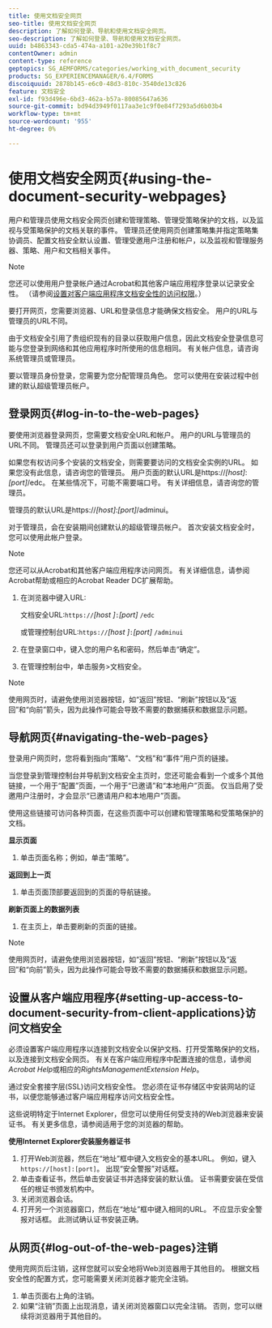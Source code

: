 ```yaml
---
title: 使用文档安全网页
seo-title: 使用文档安全网页
description: 了解如何登录、导航和使用文档安全网页。
seo-description: 了解如何登录、导航和使用文档安全网页。
uuid: b4863343-cda5-474a-a101-a20e39b1f8c7
contentOwner: admin
content-type: reference
geptopics: SG_AEMFORMS/categories/working_with_document_security
products: SG_EXPERIENCEMANAGER/6.4/FORMS
discoiquuid: 2878b145-e6c0-48d3-810c-3540de13c826
feature: 文档安全
exl-id: f93d496e-6bd3-462a-b57a-80085647a636
source-git-commit: bd94d3949f0117aa3e1c9f0e84f7293a5d6b03b4
workflow-type: tm+mt
source-wordcount: '955'
ht-degree: 0%

---
```


# 使用文档安全网页{#using-the-document-security-webpages}

用户和管理员使用文档安全网页创建和管理策略、管理受策略保护的文档，以及监视与受策略保护的文档关联的事件。 管理员还使用网页创建策略集并指定策略集协调员、配置文档安全默认设置、管理受邀用户注册和帐户，以及监视和管理服务器、策略、用户和文档相关事件。

>[!NOTE]
>
>您还可以使用用户登录帐户通过Acrobat和其他客户端应用程序登录以记录安全性。 （请参阅[设置对客户端应用程序文档安全性的访问权限](using-document-security-web-pages.md#setting-up-access-to-document-security-from-client-applications)。）

要打开网页，您需要浏览器、URL和登录信息才能确保文档安全。 用户的URL与管理员的URL不同。

由于文档安全引用了贵组织现有的目录以获取用户信息，因此文档安全登录信息可能与您登录到网络和其他应用程序时所使用的信息相同。 有关帐户信息，请咨询系统管理员或管理员。

要以管理员身份登录，您需要为您分配管理员角色。 您可以使用在安装过程中创建的默认超级管理员帐户。

## 登录网页{#log-in-to-the-web-pages}

要使用浏览器登录网页，您需要文档安全URL和帐户。 用户的URL与管理员的URL不同。 管理员还可以登录到用户页面以创建策略。

如果您有权访问多个安装的文档安全，则需要要访问的文档安全实例的URL。 如果您没有此信息，请咨询您的管理员。 用户页面的默认URL是https://*[host]*:*[port]*/edc。 在某些情况下，可能不需要端口号。 有关详细信息，请咨询您的管理员。

管理员的默认URL是https://*[host]*:*[port]*/adminui。

对于管理员，会在安装期间创建默认的超级管理员帐户。 首次安装文档安全时，您可以使用此帐户登录。

>[!NOTE]
>
>您还可以从Acrobat和其他客户端应用程序访问网页。 有关详细信息，请参阅Acrobat帮助或相应的Acrobat Reader DC扩展帮助。

1. 在浏览器中键入URL:

   文档安全URL:`https://`*[host ]*`:`*[port]* `/edc`

   或管理控制台URL:`https://`*[host ]*`:`*[port]* `/adminui`

1. 在登录窗口中，键入您的用户名和密码，然后单击“确定”。
1. 在管理控制台中，单击服务>文档安全。

>[!NOTE]
>
>使用网页时，请避免使用浏览器按钮，如“返回”按钮、“刷新”按钮以及“返回”和“向前”箭头，因为此操作可能会导致不需要的数据捕获和数据显示问题。

## 导航网页{#navigating-the-web-pages}

登录用户网页时，您将看到指向“策略”、“文档”和“事件”用户页的链接。

当您登录到管理控制台并导航到文档安全主页时，您还可能会看到一个或多个其他链接，一个用于“配置”页面，一个用于“已邀请”和“本地用户”页面。 仅当启用了受邀用户注册时，才会显示“已邀请用户和本地用户”页面。

使用这些链接可访问各种页面，在这些页面中可以创建和管理策略和受策略保护的文档。

**显示页面**

1. 单击页面名称；例如，单击“策略”。

**返回到上一页**

1. 单击页面顶部要返回到的页面的导航链接。

**刷新页面上的数据列表**

1. 在主页上，单击要刷新的页面的链接。

>[!NOTE]
>
>使用网页时，请避免使用浏览器按钮，如“返回”按钮、“刷新”按钮以及“返回”和“向前”箭头，因为此操作可能会导致不需要的数据捕获和数据显示问题。

## 设置从客户端应用程序{#setting-up-access-to-document-security-from-client-applications}访问文档安全

必须设置客户端应用程序以连接到文档安全以保护文档、打开受策略保护的文档，以及连接到文档安全网页。 有关在客户端应用程序中配置连接的信息，请参阅&#x200B;*Acrobat Help*&#x200B;或相应的&#x200B;*RightsManagementExtension Help*。

通过安全套接字层(SSL)访问文档安全性。 您必须在证书存储区中安装网站的证书，以便您能够通过客户端应用程序访问文档安全性。

<!-- Fix broken link See Configuring SSL for information on SSL.-->

这些说明特定于Internet Explorer，但您可以使用任何受支持的Web浏览器来安装证书。 有关更多信息，请参阅适用于您的浏览器的帮助。

**使用Internet Explorer安装服务器证书**

1. 打开Web浏览器，然后在“地址”框中键入文档安全的基本URL。 例如，键入`https://[host]:[port]`。 出现“安全警报”对话框。
1. 单击查看证书，然后单击安装证书并选择安装的默认值。 证书需要安装在受信任的根证书颁发机构中。
1. 关闭浏览器会话。
1. 打开另一个浏览器窗口，然后在“地址”框中键入相同的URL。 不应显示安全警报对话框。 此测试确认证书安装正确。

## 从网页{#log-out-of-the-web-pages}注销

使用完网页后注销，这样您就可以安全地将Web浏览器用于其他目的。 根据文档安全性的配置方式，您可能需要关闭浏览器才能完全注销。

1. 单击页面右上角的注销。
1. 如果“注销”页面上出现消息，请关闭浏览器窗口以完全注销。 否则，您可以继续将浏览器用于其他目的。
